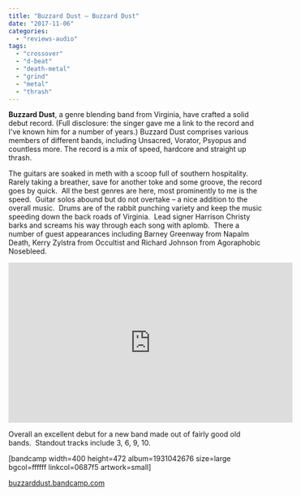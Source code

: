 ```yaml
---
title: "Buzzard Dust – Buzzard Dust"
date: "2017-11-06"
categories: 
  - "reviews-audio"
tags: 
  - "crossover"
  - "d-beat"
  - "death-metal"
  - "grind"
  - "metal"
  - "thrash"
---
```


**Buzzard Dust**, a genre blending band from Virginia, have crafted a solid debut record. (Full disclosure: the singer gave me a link to the record and I've known him for a number of years.) Buzzard Dust comprises various members of different bands, including Unsacred, Vorator, Psyopus and countless more. The record is a mix of speed, hardcore and straight up thrash.

The guitars are soaked in meth with a scoop full of southern hospitality. Rarely taking a breather, save for another toke and some groove, the record goes by quick.  All the best genres are here, most prominently to me is the speed.  Guitar solos abound but do not overtake – a nice addition to the overall music.  Drums are of the rabbit punching variety and keep the music speeding down the back roads of Virginia.  Lead signer Harrison Christy barks and screams his way through each song with aplomb.  There a number of guest appearances including Barney Greenway from Napalm Death, Kerry Zylstra from Occultist and Richard Johnson from Agoraphobic Nosebleed.

<iframe src="https://www.youtube.com/embed/uIRN09EWW2E" width="560" height="315" frameborder="0" allowfullscreen="allowfullscreen"></iframe>

Overall an excellent debut for a new band made out of fairly good old bands.  Standout tracks include 3, 6, 9, 10.

\[bandcamp width=400 height=472 album=1931042676 size=large bgcol=ffffff linkcol=0687f5 artwork=small\]

[buzzarddust.bandcamp.com](https://buzzarddust.bandcamp.com/)
